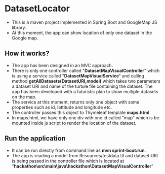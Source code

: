 # DatasetLocator
- This is a maven project implemented in Spring Boot and GoogleMap JS library.
- At this moment, the app can show location of only one dataset in the Google map.

## How it works?
- The app has been designed in an MVC approach.
- There is only one controller called "**DatasetMapVisualController**" which is using a service called "**DatasetMapVisualService**" and calling method **getAllDatasets(DatasetURI,model)** which takes two parameters a dataset URI and name of the turtule file containing the dataset. The app has been developed with a futuristic plan to show multiple datasets on the map.
- The service at this moment, returns only one object with some properties such as id, lattitude and longitude etc.
- The controller passes this object to Thymeleaf template **maps.html**.
- In maps.html, we have only one div with one id called "map" which is be mounted inside js script to render the location of the dataset.

## Run the application
- It can be run directly from command line as **mvn sprint-boot:run**.
- The app is reading a model from Resources/testdata.ttl and dataset URI is being passed in the controller file which is located at "**hackathon\src\main\java\hackathon\DatasetMapVisualController**"
